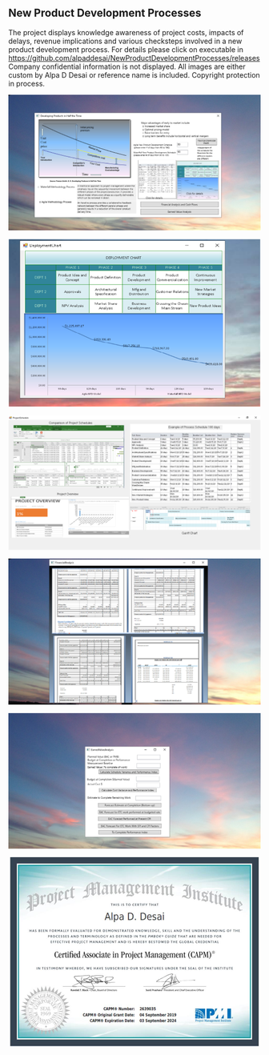 ## New Product Development Processes

The project displays knowledge awareness of project costs, impacts of delays, revenue implications and various checksteps involved in a new product development process. For details please click on executable in 
https://github.com/alpaddesai/NewProductDevelopmentProcesses/releases  Company confidential information is not displayed. All images are either custom by Alpa D Desai or reference name is included. Copyright protection in process.

![Image of NewProductDevelopmentProcess](DevelopingProductsinHalftheTimeMainWindowOne.png) 

![Image of NewProductDevelopmentProcess](VisioDiagram.png) 

![Image of NewProductDevelopmentProcess](ProjectSchedule.png)

![Image](FinancialAnalysisImage.png)

![Image](EarnedValueAnalysis.png)

![image](CAPMCertificate.jpg)


